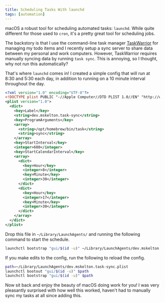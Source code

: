 ```yaml
---
title: Scheduling Tasks With launchd
tags: [automation]
---
```


macOS a robust tool for scheduling automated tasks: `launchd`. While quite
different for those used to `cron`, it's a pretty great tool for scheduling
jobs.

The backstory is that I use the command-line task manager
[TaskWarrior](https://taskwarrior.org) for managing my todo items and I recently
setup a sync server to share data between my personal and work computers.
However, TaskWarrior requires manually syncing data by running `task sync`. This
is annoying, so I thought, why not run this automatically?

That's where `launchd` comes in! I created a simple config that will run at 8:30
and 5:30 each day, in addition to running on a 10 minute interval throughout the
day.

```xml showLineNumbers dev.mskelton.task-sync.plist
<?xml version="1.0" encoding="UTF-8"?>
<!DOCTYPE plist PUBLIC "-//Apple Computer//DTD PLIST 1.0//EN" "http://www.apple.com/DTDs/PropertyList-1.0.dtd">
<plist version="1.0">
  <dict>
    <key>Label</key>
    <string>dev.mskelton.task-sync</string>
    <key>ProgramArguments</key>
    <array>
      <string>/opt/homebrew/bin/task</string>
      <string>sync</string>
    </array>
    <key>StartInterval</key>
    <integer>600</integer>
    <key>StartCalendarInterval</key>
    <array>
      <dict>
        <key>Hour</key>
        <integer>8</integer>
        <key>Minute</key>
        <integer>30</integer>
      </dict>
      <dict>
        <key>Hour</key>
        <integer>17</integer>
        <key>Minute</key>
        <integer>30</integer>
      </dict>
    </array>
  </dict>
</plist>
```

Drop this file in `~/Library/LaunchAgents/` and running the following command to
start the schedule.

```bash showLineNumbers
launchctl bootstrap "gui/$(id -u)" ~/Library/LaunchAgents/dev.mskelton.task-sync.plist
```

If you make edits to the config, run the following to reload the config.

```bash showLineNumbers
path=~/Library/LaunchAgents/dev.mskelton.task-sync.plist
launchctl bootout "gui/$(id -u)" $path
launchctl bootstrap "gui/$(id -u)" $path
```

Now sit back and enjoy the beauty of macOS doing work for you! I was very
pleasantly surprised with how well this worked, haven't had to manually sync my
tasks at all since adding this.
